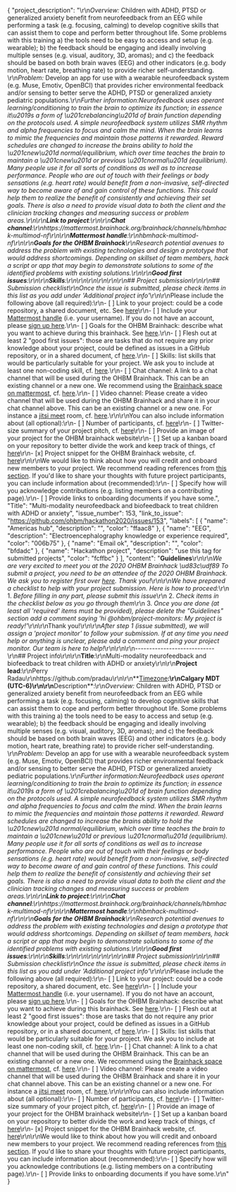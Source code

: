 {
  "project_description": "\r\n*Overview:* Children with ADHD, PTSD or generalized anxiety benefit from neurofeedback from an EEG while performing a task (e.g. focusing, calming) to develop cognitive skills that can assist them to cope and perform better throughout life.  Some problems with this training a) the tools need to be easy to access and setup (e.g. wearable); b) the feedback should be engaging and ideally involving multiple senses (e.g. visual, auditory, 3D, aromas); and c) the feedback should be based on both brain waves (EEG) and other indicators (e.g. body motion, heart rate, breathing rate) to provide richer self-understanding. \r\n*Problem:* Develop an app for use with a wearable neurofeedback system (e.g. Muse, Emotiv, OpenBCI) that provides richer environmental feedback and/or sensing to better serve the ADHD, PTSD or generalized anxiety pediatric populations.\r\n*Further information:*Neurofeedback uses operant learning/conditioning to train the brain to optimize its function; in essence it\u2019s a form of \u201crebalancing\u201d of brain function depending on the protocols used. A simple neurofeedback system utilizes SMR rhythm and alpha frequencies to focus and calm the mind. When the brain learns to mimic the frequencies and maintain those patterns it rewarded. Reward schedules are changed to increase the brains ability to hold the \u201cnew\u201d normal/equilibrium, which over time teaches the brain to maintain a \u201cnew\u201d or previous \u201cnormal\u201d (equilibrium). Many people use it for all sorts of conditions as well as to increase performance. People who are out of touch with their feelings or body sensations (e.g. heart rate) would benefit from a non-invasive, self-directed way to become aware of and gain control of these functions. This could help them to realize the benefit of consistently and achieving their set goals. There is also a need to provide visual data to both the client and the clinician tracking changes and measuring success or problem areas.\r\n\r\n**Link to project**:\r\n\r\n**Chat channel**:\r\nhttps://mattermost.brainhack.org/brainhack/channels/hbmhack-multimod-nf\r\n\r\n**Mattermost handle**:\r\nhbmhack-multimod-nf\r\n\r\n**Goals for the OHBM Brainhack**\r\nResearch potential avenues to address the problem with existing technologies and design a prototype that would address shortcomings. Depending on skillset of team members, hack a script or app that may begin to demonstrate solutions to some of the identified problems with existing solutions.\r\n\r\n**Good first issues**:\r\n\r\n**Skills**:\r\n\r\n\r\n\r\n<!-- **Video channel**:   -->\r\n\r\n## Project submission\r\n\r\n## Submission checklist\r\n*Once the issue is submitted, please check items in this list as you add under 'Additional project info'*\r\n\r\nPlease include the following above (all required):\r\n-   [ ] Link to your project: could be a code repository, a shared document, etc. See [here](https://github.com/ohbm/hackathon2020/blob/master/.github/ISSUE_TEMPLATE/handbooks/projects.md#link-to-project)\r\n-   [ ] Include your [Mattermost handle](https://mattermost.brainhack.org/) (i.e. your username). If you do not have an account, please [sign up here](https://mattermost.brainhack.org/signup_email).\r\n-   [ ] Goals for the OHBM Brainhack: describe what you want to achieve during this brainhack. See [here](https://github.com/ohbm/hackathon2020/blob/master/.github/ISSUE_TEMPLATE/handbooks/projects.md#goals).\r\n-   [ ] Flesh out at least 2 \"good first issues\": those are tasks that do not require any prior knowledge about your project, could be defined as issues in a GitHub repository, or in a shared document, cf [here](https://github.com/ohbm/hackathon2020/blob/master/.github/ISSUE_TEMPLATE/handbooks/projects.md#onboarding-2-good-first-issues).\r\n-   [ ] Skills: list skills that would be particularly suitable for your project. We ask you to include at least one non-coding skill, cf. [here](https://github.com/ohbm/hackathon2020/blob/master/.github/ISSUE_TEMPLATE/handbooks/projects.md#onboarding-skills).\r\n-   [ ] Chat channel: A link to a chat channel that will be used during the OHBM Brainhack. This can be an existing channel or a new one. We recommend using the [Brainhack space on mattermost](https://mattermost.brainhack.org/), cf. [here](https://github.com/ohbm/hackathon2020/blob/master/.github/ISSUE_TEMPLATE/handbooks/projects.md#chat).\r\n-   [ ] Video channel: Please create a video channel that will be used during the OHBM Brainhack and share it in your chat channel above. This can be an existing channel or a new one. For instance a [jitsi meet](https://meet.jit.si/) room, cf. [here](https://github.com/ohbm/hackathon2020/blob/master/.github/ISSUE_TEMPLATE/handbooks/projects.md#video-calls).\r\n\r\nYou can also include information about (all optional):\r\n-   [ ] Number of participants, cf. [here](https://github.com/ohbm/hackathon2020/blob/master/.github/ISSUE_TEMPLATE/handbooks/projects.md#participant-capacity)\r\n-   [ ] Twitter-size summary of your project pitch, cf. [here](https://github.com/ohbm/hackathon2020/blob/master/.github/ISSUE_TEMPLATE/handbooks/projects.md#twitter-size-summary-of-your-project-pitch)\r\n-   [ ] Provide an image of your project for the OHBM brainhack website\r\n-   [ ] Set up a kanban board on your repository to better divide the work and keep track of things, cf [here](https://github.com/ohbm/hackathon2020/blob/master/.github/ISSUE_TEMPLATE/handbooks/projects.md#set-up-a-kanban-board)\r\n-   [x] Project snippet for the OHBM Brainhack website, cf. [here](https://github.com/ohbm/hackathon2020/blob/master/.github/ISSUE_TEMPLATE/handbooks/projects.md#project-snippet-for-the-ohbm-brainhack-website)\r\n\r\nWe would like to think about how you will credit and onboard new members to your project. We recommend reading references from [this section](https://github.com/ohbm/hackathon2020/blob/master/.github/ISSUE_TEMPLATE/handbooks/projects.md#credit-and-onboarding). If you'd like to share your thoughts with future project participants, you can include information about (recommended):\r\n-   [ ] Specify how will you acknowledge contributions (e.g. listing members on a contributing page).\r\n-   [ ] Provide links to onboarding documents if you have some.",
  "Title": "Multi-modality neurofeedback and biofeedback to treat children with ADHD or anxiety",
  "issue_number": 153,
  "link_to_issue": "https://github.com/ohbm/hackathon2020/issues/153",
  "labels": [
    {
      "name": "Americas hub",
      "description": "",
      "color": "ffaac8"
    },
    {
      "name": "EEG",
      "description": "Electroencephalography knowledge or experience required",
      "color": "006b75"
    },
    {
      "name": "Email ok",
      "description": "",
      "color": "bfdadc"
    },
    {
      "name": "Hackathon project",
      "description": "use this tag for submitted projects",
      "color": "fcffbc"
    }
  ],
  "content": "**Guidelines**\r\n\r\n*We are very excited to meet you at the 2020 OHBM Brainhack \ud83c\udf89* *To submit a project, you need to be an attendee of the 2020 OHBM Brainhack. We ask you to register first over [here](http://www.humanbrainmapping.org/HackathonReg/). Thank you!*\r\n\r\n*We have prepared a checklist to help with your project submission. Here is how to proceed:*\r\n 1. *Before filling in any part, please submit this issue*\r\n 2. *Check items in the checklist below as you go through them*\r\n 3. *Once you are done (at least all 'required' items must be provided), please delete the \"Guidelines\" section add a comment saying 'hi @ohbm/project-monitors: My project is ready!'*\r\n\r\nThank you!\r\n\r\n*After step 1 (issue submitted), we will assign a 'project monitor' to follow your submission. If at any time you need help or anything is unclear, please add a comment and ping your project monitor. Our team is here to help!*\r\n\r\n\r\n----------------------------\r\n## Project info\r\n\r\n**Title**:\r\nMulti-modality neurofeedback and biofeedback to treat children with ADHD or anxiety\r\n\r\n**Project lead**:\r\nPerry Radau\r\nhttps://github.com/pradau\r\n\r\n**[Timezone](https://github.com/ohbm/hackathon2020/blob/master/.github/ISSUE_TEMPLATE/handbooks/projects.md#timezone)**:\r\nCalgary MDT (UTC-6)\r\n\r\n**Description**:\r\n*Overview:* Children with ADHD, PTSD or generalized anxiety benefit from neurofeedback from an EEG while performing a task (e.g. focusing, calming) to develop cognitive skills that can assist them to cope and perform better throughout life.  Some problems with this training a) the tools need to be easy to access and setup (e.g. wearable); b) the feedback should be engaging and ideally involving multiple senses (e.g. visual, auditory, 3D, aromas); and c) the feedback should be based on both brain waves (EEG) and other indicators (e.g. body motion, heart rate, breathing rate) to provide richer self-understanding. \r\n*Problem:* Develop an app for use with a wearable neurofeedback system (e.g. Muse, Emotiv, OpenBCI) that provides richer environmental feedback and/or sensing to better serve the ADHD, PTSD or generalized anxiety pediatric populations.\r\n*Further information:*Neurofeedback uses operant learning/conditioning to train the brain to optimize its function; in essence it\u2019s a form of \u201crebalancing\u201d of brain function depending on the protocols used. A simple neurofeedback system utilizes SMR rhythm and alpha frequencies to focus and calm the mind. When the brain learns to mimic the frequencies and maintain those patterns it rewarded. Reward schedules are changed to increase the brains ability to hold the \u201cnew\u201d normal/equilibrium, which over time teaches the brain to maintain a \u201cnew\u201d or previous \u201cnormal\u201d (equilibrium). Many people use it for all sorts of conditions as well as to increase performance. People who are out of touch with their feelings or body sensations (e.g. heart rate) would benefit from a non-invasive, self-directed way to become aware of and gain control of these functions. This could help them to realize the benefit of consistently and achieving their set goals. There is also a need to provide visual data to both the client and the clinician tracking changes and measuring success or problem areas.\r\n\r\n**Link to project**:\r\n\r\n**Chat channel**:\r\nhttps://mattermost.brainhack.org/brainhack/channels/hbmhack-multimod-nf\r\n\r\n**Mattermost handle**:\r\nhbmhack-multimod-nf\r\n\r\n**Goals for the OHBM Brainhack**\r\nResearch potential avenues to address the problem with existing technologies and design a prototype that would address shortcomings. Depending on skillset of team members, hack a script or app that may begin to demonstrate solutions to some of the identified problems with existing solutions.\r\n\r\n**Good first issues**:\r\n\r\n**Skills**:\r\n\r\n\r\n\r\n<!-- **Video channel**:   -->\r\n\r\n## Project submission\r\n\r\n## Submission checklist\r\n*Once the issue is submitted, please check items in this list as you add under 'Additional project info'*\r\n\r\nPlease include the following above (all required):\r\n-   [ ] Link to your project: could be a code repository, a shared document, etc. See [here](https://github.com/ohbm/hackathon2020/blob/master/.github/ISSUE_TEMPLATE/handbooks/projects.md#link-to-project)\r\n-   [ ] Include your [Mattermost handle](https://mattermost.brainhack.org/) (i.e. your username). If you do not have an account, please [sign up here](https://mattermost.brainhack.org/signup_email).\r\n-   [ ] Goals for the OHBM Brainhack: describe what you want to achieve during this brainhack. See [here](https://github.com/ohbm/hackathon2020/blob/master/.github/ISSUE_TEMPLATE/handbooks/projects.md#goals).\r\n-   [ ] Flesh out at least 2 \"good first issues\": those are tasks that do not require any prior knowledge about your project, could be defined as issues in a GitHub repository, or in a shared document, cf [here](https://github.com/ohbm/hackathon2020/blob/master/.github/ISSUE_TEMPLATE/handbooks/projects.md#onboarding-2-good-first-issues).\r\n-   [ ] Skills: list skills that would be particularly suitable for your project. We ask you to include at least one non-coding skill, cf. [here](https://github.com/ohbm/hackathon2020/blob/master/.github/ISSUE_TEMPLATE/handbooks/projects.md#onboarding-skills).\r\n-   [ ] Chat channel: A link to a chat channel that will be used during the OHBM Brainhack. This can be an existing channel or a new one. We recommend using the [Brainhack space on mattermost](https://mattermost.brainhack.org/), cf. [here](https://github.com/ohbm/hackathon2020/blob/master/.github/ISSUE_TEMPLATE/handbooks/projects.md#chat).\r\n-   [ ] Video channel: Please create a video channel that will be used during the OHBM Brainhack and share it in your chat channel above. This can be an existing channel or a new one. For instance a [jitsi meet](https://meet.jit.si/) room, cf. [here](https://github.com/ohbm/hackathon2020/blob/master/.github/ISSUE_TEMPLATE/handbooks/projects.md#video-calls).\r\n\r\nYou can also include information about (all optional):\r\n-   [ ] Number of participants, cf. [here](https://github.com/ohbm/hackathon2020/blob/master/.github/ISSUE_TEMPLATE/handbooks/projects.md#participant-capacity)\r\n-   [ ] Twitter-size summary of your project pitch, cf. [here](https://github.com/ohbm/hackathon2020/blob/master/.github/ISSUE_TEMPLATE/handbooks/projects.md#twitter-size-summary-of-your-project-pitch)\r\n-   [ ] Provide an image of your project for the OHBM brainhack website\r\n-   [ ] Set up a kanban board on your repository to better divide the work and keep track of things, cf [here](https://github.com/ohbm/hackathon2020/blob/master/.github/ISSUE_TEMPLATE/handbooks/projects.md#set-up-a-kanban-board)\r\n-   [x] Project snippet for the OHBM Brainhack website, cf. [here](https://github.com/ohbm/hackathon2020/blob/master/.github/ISSUE_TEMPLATE/handbooks/projects.md#project-snippet-for-the-ohbm-brainhack-website)\r\n\r\nWe would like to think about how you will credit and onboard new members to your project. We recommend reading references from [this section](https://github.com/ohbm/hackathon2020/blob/master/.github/ISSUE_TEMPLATE/handbooks/projects.md#credit-and-onboarding). If you'd like to share your thoughts with future project participants, you can include information about (recommended):\r\n-   [ ] Specify how will you acknowledge contributions (e.g. listing members on a contributing page).\r\n-   [ ] Provide links to onboarding documents if you have some.\r\n"
}